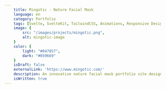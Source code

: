 ```yaml
---
    title: Mingotic - Nature Facial Mask
    language: en
    category: Portfolio
    tags: [Svelte, SvelteKit, TailwindCSS, Animations, Responsive Design, Cloudflare ]
    image: {
        src: "/images/projects/mingotic.png",
        alt: mingotic-image
    }
    color: {
        light: "#047857",
        dark: "#059669"
    }
    isDraft: false
    externalLink: 'https://www.mingotic.com/'
    description: An innovative nature facial mask portfolio site designed to connect with their social media platforms and amplifying brand engagement
    isWritten: true
---
```

